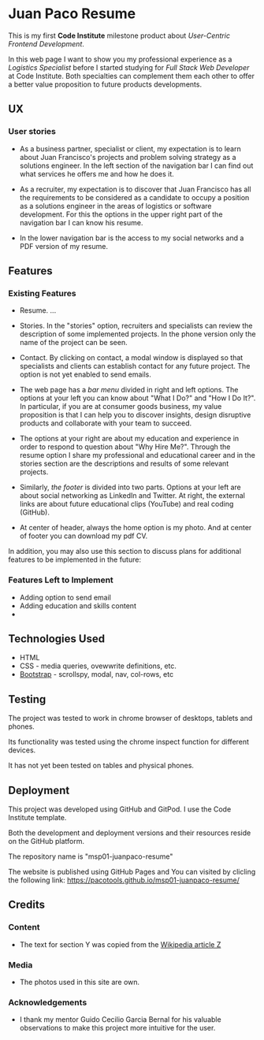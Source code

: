 # Juan Paco Resume

This is my first **Code Institute** milestone product about *User-Centric Frontend Development*.

In this web page I want to show you my professional experience as a _Logistics Specialist_ before I started studying for _Full Stack Web Developer_ at Code Institute. Both specialties can complement them each other to offer a better value proposition to future products developments.
 
## UX

### User stories
- As a business partner, specialist or client, my expectation is to learn about Juan Francisco's projects and problem solving strategy as a solutions engineer. In the left section of the navigation bar I can find out what services he offers me and how he does it.

- As a recruiter, my expectation is to discover that Juan Francisco has all the requirements to be considered as a candidate to occupy a position as a solutions engineer in the areas of logistics or software development. For this the options in the upper right part of the navigation bar I can know his resume.

- In the lower navigation bar is the access to my social networks and a PDF version of my resume.

## Features
 
### Existing Features
- Resume. ...
- Stories.  In the "stories" option, recruiters and specialists can review the description of some implemented projects. In the phone version only the name of the project can be seen.
- Contact. By clicking on contact, a modal window is displayed so that specialists and clients can establish contact for any future project. The option is not yet enabled to send emails.

- The web page has a _bar menu_ divided in right and left options. The options at your left you can know about "What I Do?" and "How I Do It?". In particular, if you are at consumer goods business, my value proposition is that I can help you to discover insights, design disruptive products and collaborate with your team to succeed. 

- The options at your right are about my education and experience in order to respond to question about "Why Hire Me?". Through the resume option I share my professional and educational career and in the stories section are the descriptions and results of some relevant projects.

- Similarly, _the footer_ is divided into two parts. Options at your left are about social networking as LinkedIn and Twitter. At right, the external links are about future educational clips (YouTube) and real coding (GitHub). 

- At center of header, always the home option is my photo. And at center of footer you can download my pdf CV.



In addition, you may also use this section to discuss plans for additional features to be implemented in the future:

### Features Left to Implement
- Adding option to send email
- Adding education and skills content
- 

## Technologies Used
- HTML
- CSS - media queries, ovewwrite definitions, etc.
- [Bootstrap](https://getbootstrap.com/) - scrollspy, modal, nav, col-rows, etc


## Testing

The project was tested to work in chrome browser of desktops, tablets and phones.

Its functionality was tested using the chrome inspect function for different devices.

It has not yet been tested on tables and physical phones.

## Deployment

This project was developed using GitHub and GitPod. I use the Code Institute template.

Both the development and deployment versions and their resources reside on the GitHub platform.

The repository name is "msp01-juanpaco-resume"

The website is published using GitHub Pages and You can visited by clicling the following link: https://pacotools.github.io/msp01-juanpaco-resume/

## Credits

### Content
- The text for section Y was copied from the [Wikipedia article Z](https://en.wikipedia.org/wiki/Z)

### Media
- The photos used in this site are own.

### Acknowledgements

- I thank my mentor Guido Cecilio Garcia Bernal for his valuable observations to make this project more intuitive for the user.
